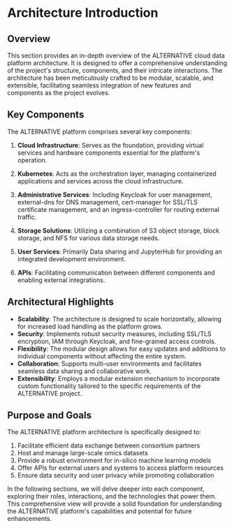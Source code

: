 # Architecture Introduction

## Overview

This section provides an in-depth overview of the ALTERNATIVE cloud data platform architecture. It is designed to offer a comprehensive understanding of the project's structure, components, and their intricate interactions. The architecture has been meticulously crafted to be modular, scalable, and extensible, facilitating seamless integration of new features and components as the project evolves.

## Key Components

The ALTERNATIVE platform comprises several key components:

1. **Cloud Infrastructure**: Serves as the foundation, providing virtual services and hardware components essential for the platform's operation.

2. **Kubernetes**: Acts as the orchestration layer, managing containerized applications and services across the cloud infrastructure.

3. **Administrative Services**: Including Keycloak for user management, external-dns for DNS management, cert-manager for SSL/TLS certificate management, and an ingress-controller for routing external traffic.

4. **Storage Solutions**: Utilizing a combination of S3 object storage, block storage, and NFS for various data storage needs.

5. **User Services**: Primarily Data sharing and JupyterHub for providing an integrated development environment.

6. **APIs**: Facilitating communication between different components and enabling external integrations.

## Architectural Highlights

- **Scalability**: The architecture is designed to scale horizontally, allowing for increased load handling as the platform grows.
- **Security**: Implements robust security measures, including SSL/TLS encryption, IAM through Keycloak, and fine-grained access controls.
- **Flexibility**: The modular design allows for easy updates and additions to individual components without affecting the entire system.
- **Collaboration**: Supports multi-user environments and facilitates seamless data sharing and collaborative work.
- **Extensibility**: Employs a modular extension mechanism to incorporate custom functionality tailored to the specific requirements of the ALTERNATIVE project.

## Purpose and Goals

The ALTERNATIVE platform architecture is specifically designed to:

1. Facilitate efficient data exchange between consortium partners
2. Host and manage large-scale omics datasets
3. Provide a robust environment for in-silico machine learning models
4. Offer APIs for external users and systems to access platform resources
5. Ensure data security and user privacy while promoting collaboration

In the following sections, we will delve deeper into each component, exploring their roles, interactions, and the technologies that power them. This comprehensive view will provide a solid foundation for understanding the ALTERNATIVE platform's capabilities and potential for future enhancements.